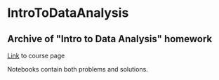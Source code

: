 # IntroToDataAnalysis
## Archive of "Intro to Data Analysis" homework

[Link](https://miptstats.github.io/courses/ad_fivt.html) to course page

Notebooks contain both problems and solutions.
